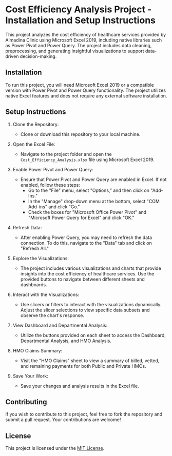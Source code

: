 # Cost Efficiency Analysis Project - Installation and Setup Instructions

This project analyzes the cost efficiency of healthcare services provided by Almadina Clinic using Microsoft Excel 2019, including native libraries such as Power Pivot and Power Query. The project includes data cleaning, preprocessing, and generating insightful visualizations to support data-driven decision-making.

## Installation

To run this project, you will need Microsoft Excel 2019 or a compatible version with Power Pivot and Power Query functionality. The project utilizes native Excel features and does not require any external software installation.

## Setup Instructions

1. Clone the Repository:
   - Clone or download this repository to your local machine.

2. Open the Excel File:
   - Navigate to the project folder and open the `Cost_Efficiency_Analysis.xlsx` file using Microsoft Excel 2019.

3. Enable Power Pivot and Power Query:
   - Ensure that Power Pivot and Power Query are enabled in Excel. If not enabled, follow these steps:
     - Go to the "File" menu, select "Options," and then click on "Add-Ins."
     - In the "Manage" drop-down menu at the bottom, select "COM Add-ins" and click "Go."
     - Check the boxes for "Microsoft Office Power Pivot" and "Microsoft Power Query for Excel" and click "OK."

4. Refresh Data:
   - After enabling Power Query, you may need to refresh the data connection. To do this, navigate to the "Data" tab and click on "Refresh All."

5. Explore the Visualizations:
   - The project includes various visualizations and charts that provide insights into the cost efficiency of healthcare services. Use the provided buttons to navigate between different sheets and dashboards.

6. Interact with the Visualizations:
   - Use slicers or filters to interact with the visualizations dynamically. Adjust the slicer selections to view specific data subsets and observe the chart's response.

7. View Dashboard and Departmental Analysis:
   - Utilize the buttons provided on each sheet to access the Dashboard, Departmental Analysis, and HMO Analysis.

8. HMO Claims Summary:
   - Visit the "HMO Claims" sheet to view a summary of billed, vetted, and remaining payments for both Public and Private HMOs.

9. Save Your Work:
   - Save your changes and analysis results in the Excel file.

## Contributing

If you wish to contribute to this project, feel free to fork the repository and submit a pull request. Your contributions are welcome!

## License

This project is licensed under the [MIT License](LICENSE).
